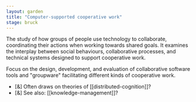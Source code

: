 ```yaml
---  
layout: garden
title: "Computer-supported cooperative work"
stage: bruck
---
```


The study of how groups of people use technology to collaborate, coordinating their actions when working towards shared goals. It examines the interplay between social behaviours, collaborative processes, and technical systems designed to support cooperative work.

Focus on the design, development, and evaluation of collaborative software tools and "groupware" facilitating different kinds of cooperative work.

- [&] Often draws on theories of [[distributed-cognition]]?
- [&] See also: [[knowledge-management]]?